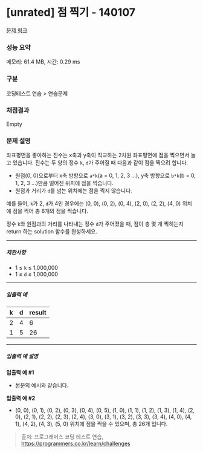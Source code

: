 # [unrated] 점 찍기 - 140107 

[문제 링크](https://school.programmers.co.kr/learn/courses/30/lessons/140107) 

### 성능 요약

메모리: 61.4 MB, 시간: 0.29 ms

### 구분

코딩테스트 연습 > 연습문제

### 채점결과

Empty

### 문제 설명

<p>좌표평면을 좋아하는 진수는 x축과 y축이 직교하는 2차원 좌표평면에 점을 찍으면서 놀고 있습니다. 진수는 두 양의 정수 <code>k</code>, <code>d</code>가 주어질 때 다음과 같이 점을 찍으려 합니다.</p>

<ul>
<li>원점(0, 0)으로부터 x축 방향으로 <code>a*k</code>(a = 0, 1, 2, 3 ...), y축 방향으로 <code>b*k</code>(b = 0, 1, 2, 3 ...)만큼 떨어진 위치에 점을 찍습니다.</li>
<li>원점과 거리가 <code>d</code>를 넘는 위치에는 점을 찍지 않습니다.</li>
</ul>

<p>예를 들어, <code>k</code>가 2, <code>d</code>가 4인 경우에는 (0, 0), (0, 2), (0, 4), (2, 0), (2, 2), (4, 0) 위치에 점을 찍어 총 6개의 점을 찍습니다.</p>

<p>정수 <code>k</code>와 원점과의 거리를 나타내는 정수 <code>d</code>가 주어졌을 때, 점이 총 몇 개 찍히는지 return 하는 solution 함수를 완성하세요.</p>

<hr>

<h5>제한사항</h5>

<ul>
<li>1 ≤ <code>k</code> ≤ 1,000,000</li>
<li>1 ≤ <code>d</code> ≤ 1,000,000</li>
</ul>

<hr>

<h5>입출력 예</h5>
<table class="table">
        <thead><tr>
<th>k</th>
<th>d</th>
<th>result</th>
</tr>
</thead>
        <tbody><tr>
<td>2</td>
<td>4</td>
<td>6</td>
</tr>
<tr>
<td>1</td>
<td>5</td>
<td>26</td>
</tr>
</tbody>
      </table>
<hr>

<h5>입출력 예 설명</h5>

<p><strong>입출력 예 #1</strong></p>

<ul>
<li>본문의 예시와 같습니다.</li>
</ul>

<p><strong>입출력 예 #2</strong></p>

<ul>
<li>(0, 0), (0, 1), (0, 2), (0, 3), (0, 4), (0, 5), (1, 0), (1, 1), (1, 2), (1, 3), (1, 4), (2, 0), (2, 1), (2, 2), (2, 3), (2, 4), (3, 0), (3, 1), (3, 2), (3, 3), (3, 4), (4, 0), (4, 1), (4, 2), (4, 3), (5, 0) 위치에 점을 찍을 수 있으며, 총 26개 입니다.</li>
</ul>


> 출처: 프로그래머스 코딩 테스트 연습, https://programmers.co.kr/learn/challenges